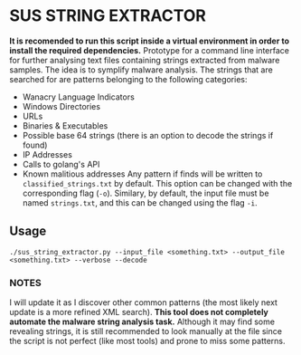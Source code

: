 # SUS STRING EXTRACTOR
**It is recomended to run this script inside a virtual environment in order to install the required dependencies.**
Prototype for a command line interface for further analysing text files containing strings extracted from malware samples. The idea is to symplify malware analysis. The strings that are searched for are patterns belonging to the following categories:
- Wanacry Language Indicators
- Windows Directories
- URLs
- Binaries & Executables
- Possible base 64 strings (there is an option to decode the strings if found)
- IP Addresses
- Calls to golang's API 
- Known malitious addresses
Any pattern if finds will be written to ```classified_strings.txt``` by default. This option can be changed with the corresponding flag (```-o```). Similary, by default, the input file must be named ```strings.txt```, and this can be changed using the flag ```-i```.

## Usage
```
./sus_string_extractor.py --input_file <something.txt> --output_file <something.txt> --verbose --decode
```

### NOTES
I will update it as I discover other common patterns (the most likely next update is a more refined XML search). **This tool does not completely automate the malware string analysis task.** Although it may find some revealing strings, it is still recommended to look manually at the file since the script is not perfect (like most tools) and prone to miss some patterns.

